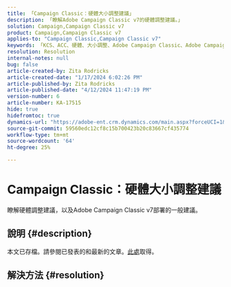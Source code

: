 ```yaml
---
title: 「Campaign Classic：硬體大小調整建議」
description: 「瞭解Adobe Campaign Classic v7的硬體調整建議。」
solution: Campaign,Campaign Classic v7
product: Campaign,Campaign Classic v7
applies-to: "Campaign Classic,Campaign Classic v7"
keywords: 「KCS、ACC、硬體、大小調整、Adobe Campaign Classic、Adobe Campaign Classic v7、建議、最佳作法」
resolution: Resolution
internal-notes: null
bug: false
article-created-by: Zita Rodricks
article-created-date: "1/17/2024 6:02:26 PM"
article-published-by: Zita Rodricks
article-published-date: "4/12/2024 11:47:19 PM"
version-number: 6
article-number: KA-17515
hide: true
hidefromtoc: true
dynamics-url: "https://adobe-ent.crm.dynamics.com/main.aspx?forceUCI=1&pagetype=entityrecord&etn=knowledgearticle&id=d9e20f8f-62b5-ee11-a569-6045bd006239"
source-git-commit: 59560edc12cf8c15b700423b20c83667cf435774
workflow-type: tm+mt
source-wordcount: '64'
ht-degree: 25%

---
```


# Campaign Classic：硬體大小調整建議


瞭解硬體調整建議，以及Adobe Campaign Classic v7部署的一般建議。

## 說明 {#description}

本文已存檔。請參閱已發表的和最新的文章。[此處](https://experienceleague.adobe.com/search.html#sort=relevancy)取得。

## 解決方法 {#resolution}

